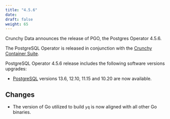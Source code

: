```yaml
---
title: "4.5.6"
date:
draft: false
weight: 65
---
```


Crunchy Data announces the release of PGO, the Postgres Operator 4.5.6.

The PostgreSQL Operator is released in conjunction with the [Crunchy Container Suite](https://github.com/CrunchyData/crunchy-containers/).

PostgreSQL Operator 4.5.6 release includes the following software versions upgrades:

- [PostgreSQL](https://www.postgresql.org) versions 13.6, 12.10, 11.15 and 10.20 are now available.

## Changes

- The version of Go utilized to build `yq` is now aligned with all other Go binaries.
